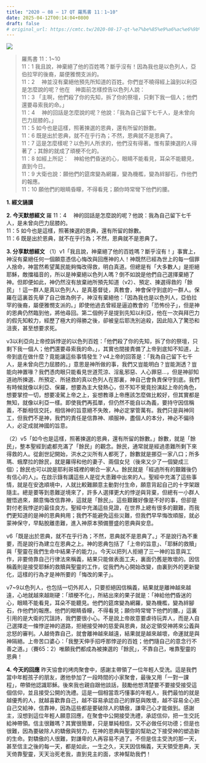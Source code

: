 ```yaml
---
title: "2020 – 08 – 17 QT 羅馬書 11：1~10"
date: 2025-04-12T00:14:04+0800
draft: false
# original_url: https://cmtc.tw/2020-08-17-qt-%e7%be%85%e9%a6%ac%e6%9b%b8-11%ef%bc%9a110
---
```


![](/images/qt.jpg)
> 羅馬書 11：1\~10  
> 11：1 我且說，神棄絕了他的百姓嗎？斷乎沒有！因為我也是以色列人，亞伯拉罕的後裔，屬便雅憫支派的。  
> 11：2 　神並沒有棄絕他預先所知道的百姓。你們豈不曉得經上論到以利亞是怎麼說的呢？他在　神面前怎樣控告以色列人說：  
> 11：3 「主啊，他們殺了你的先知，拆了你的祭壇，只剩下我一個人；他們還要尋索我的命。」  
> 11：4 　神的回話是怎麼說的呢？他說：「我為自己留下七千人，是未曾向巴力屈膝的。」  
> 11：5 如今也是這樣，照著揀選的恩典，還有所留的餘數。  
> 11：6 既是出於恩典，就不在乎行為；不然，恩典就不是恩典了。  
> 11：7 這是怎麼樣呢？以色列人所求的，他們沒有得著。惟有蒙揀選的人得著了；其餘的就成了頑梗不化的。  
> 11：8 如經上所記：　神給他們昏迷的心，眼睛不能看見，耳朵不能聽見，直到今日。  
> 11：9 大衛也說：願他們的筵席變為網羅，變為機檻，變為絆腳石，作他們的報應。  
> 11：10 願他們的眼睛昏矇，不得看見；願你時常彎下他們的腰。

**1. 經文誦讀**

**2.  今天默想經文**
羅 11：4 　神的回話是怎麼說的呢？他說：我為自己留下七千人，是未曾向巴力屈膝的。  
11：5 如今也是這樣，照著揀選的恩典，還有所留的餘數。  
11：6 既是出於恩典，就不在乎行為；不然，恩典就不是恩典了。

**3. 分享默想經文**
（1）v1「我且說，神棄絕了他的百姓嗎？斷乎沒有！」事實上，神沒有棄絕任何一個願意憑信心悔改與回應神的人！神既然已經為世上的每一個罪人捨命，神當然希望萬民能夠悔改得救，明白真道。但總是有「大多數人」是拒絕耶穌，敵擋福音的，所以是神棄絕以色列人嗎？倒不如說是他們自己選擇棄絕了神。但即便如此，神仍然沒有放棄祂所預先知道（v2）、預定、揀選得救的「餘民」！這一群人是真以色列人，是真基督徒，真教會，神會保守到底的一群人。保羅在這裏首先舉了自己做為例子，神沒有棄絕他：「因為我也是以色列人，亞伯拉罕的後裔，屬便雅憫支派的。」即使他過去曾經是逼迫教會的「恐怖份子」，但是神的恩典仍然臨到他，將他尋回。第二個例子是提到先知以利亞，他在一次與拜巴力的假先知較力，經歷了極大的得勝之後，卻被皇后耶洗別追殺，因此陷入了驚恐和沮喪，甚至想要求死。

v3以利亞向上帝控訴悖逆的以色列百姓：「他們殺了你的先知，拆了你的祭壇，只剩下我一個人；他們還要尋索我的命。」，其實也間接責備了上帝到底知不知道，上帝到底在做什麼？竟能讓這些事情發生？v4上帝的回答是：「我為自己留下七千人，是未曾向巴力屈膝的。」意思是神所做的事，我們又豈能明白？豈能測透？豈能向神置喙？我們憑肉眼只能看見世道荒涼、淫亂邪惡、人心罪惡…，但是神卻知道祂所揀選、所預定、所拯救的真以色列人在那裏，神自己會負責保守到底。我們有時候就像以利亞、保羅，想要為主大發熱心，但不知不覺竟扮演起上帝的角色，想要掌控一切，想要凌駕上帝之上，妄想教導上帝應該怎麼做比較好，但其實都是無知，就像以利亞一樣。即使我們再孤單，但仍然不能自以為義，要持守因信稱義，不斷相信交託，相信神的旨意絕不失敗，神必定掌管萬有。我們只是與神同工，但我們不是神，我們的責任是信靠神、順服神，盡個人的本分，神必不偏待人，必定成就神國的旨意。

（2）v5「如今也是這樣，照著揀選的恩典，還有所留的餘數。」餘數，就是「餘民」，整本聖經到處都充滿了「餘民」的觀念。餘民，通常就是經過患難所剩下來得救的人。從創世記開始，洪水之災所有人都死了，餘數就是挪亞一家八口；所多瑪、蛾摩拉的餘民，就是羅得和他的妻子、兩個女兒（後來又少了一個變成三個）；餘民也可以說是耶利哥城裡的喇合一家人。餘民就是「經過所有的艱難後仍有信心的人」。在啟示錄有講這些人是從大患難中出來的人。聖經中充滿了這些事情，就是在安逸順境中，人就比較難願意主動對付生命，願意背起自己的十字架跟隨主。總是要等到患難逆境來了，許多人選擇更大的悖逆與背棄，但總有一小群人醒悟過來，願意悔改信靠神，這就是「餘民」。這些艱難好像是不好的事，但卻是對付老我悖逆的最佳良方。聖經中充滿這些見證，在世界上總有很多的艱難，而我們更知道的是神的恩典夠用；我們不能避免這些災難，但我們早早悔改順服，就必蒙神保守，早點脫離患難，進入神原本預備豐盛的恩典與安息。

v6「既是出於恩典，就不在乎行為；不然，恩典就不是恩典了。」不是說行為不重要，而是說行為建立在恩典之上。神的恩典包括了「上帝的旨意」、「耶穌的救贖」與「聖靈在我們生命中結果子的能力」。今天以把列人拒絕了三一神的旨意與工作，非要倚靠自己行律法來稱義，結果只能做表面工夫，裏面仍舊是敗壞的。因信稱義則是接受耶穌的救贖與聖靈的工作，從我們內心開始改變，由裏到外的更新變化，這樣的行為才是神所要的「悔改的果子」。

v7\~9以色列人，也包括一切外邦人，只要拒絕因信稱義，結果就是離神越來越遠，心地就越來越剛硬：「頑梗不化」，所結出來的果子就是：「神給他們昏迷的心，眼睛不能看見，耳朵不能聽見。他們的筵席變為網羅，變為機檻，變為絆腳石，作他們的報應。他們的眼睛昏矇，不得看見；願你時常彎下他們的腰。」這裏引用的是大衛的咒詛詩，我們要很小心。不是說上帝故意要虐待玩弄人，而是人自己選擇走一條悖逆神的道路，拒絕接受神的慈愛與恩典，就必定領受神將來公義與忿怒的審判。人越倚靠自己，就會離神越來越遠，結果就是越來越壞，命運就是與神隔絕。上帝苦口婆心：「我整天伸手招呼那悖逆的百姓；他們隨自己的意念行不善之道。」（賽65：2）唯願我們都成為被揀選的「餘民」，不靠自己，唯靠聖靈的恩典！

**4. 今天的回應**
昨天協會的烤肉聚會中，感謝主帶領了一位年輕人受洗。這是我們當中年輕孩子的朋友，邀他參加了一段時間的小家聚會，最後又用「一對一課程」，帶領他認識耶穌。後來我也親自跟他談話，鼓勵他想清楚要不要接受接受這個信仰，並且接受公開的洗禮。這是一個相當乖巧懂事的年輕人，我們最怕的就是越優秀的人，就越喜歡靠自己，越不容易承認自己的罪惡與敗壞，越不容易全心把自己交給神，信靠神，因為這些都是要破除人的驕傲，謙卑己心才能做到。感謝主，沒想到這位年輕人願意回應，在聚會中公開接受洗禮，承認信仰，把一生交託給神帶領。信主很難嗎？其實很簡單，只是單純相信，又不必做任何功德；但是也很難，因為要破除人的驕傲與努力，在神的恩典與聖靈的幫助之下接受神的塑造新的生命。對驕傲的人很難，對謙卑的人再容易不過了。不但是信主受洗的那一天，甚至信主之後的每一天，都是如此，一生之久，天天因信稱義，天天領受恩典，天天倚靠聖靈，天天治死老我，直到見主的面，求神幫助我們！
